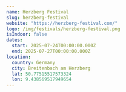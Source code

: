 ```yaml
---
name: Herzberg Festival
slug: herzberg-festival
website: "https://herzberg-festival.com/"
logo: /img/festivals/herzberg-festival.png
isIndoor: false
dates:
  start: 2025-07-24T00:00:00.000Z
  end: 2025-07-27T00:00:00.000Z
location:
  country: Germany
  city: Breitenbach am Herzberg
  lat: 50.77515517573324
  lon: 9.438569517949654
---
```

